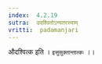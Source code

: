```yaml
---
index:  4.2.19
sutra:  उदश्वितोऽन्यतरस्याम्
vritti:  padamanjari
---
```


औदश्वित्क इति । `इसुसुक्तान्तात्कः` ।।
